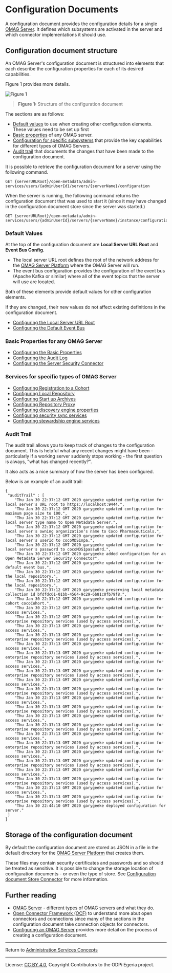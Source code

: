 <!-- SPDX-License-Identifier: CC-BY-4.0 -->
<!-- Copyright Contributors to the ODPi Egeria project. -->

# Configuration Documents

A configuration document provides the configuration details for a single
[OMAG Server](omag-server.md).  It defines which subsystems are activated
in the server and which connector implementations it should use.

## Configuration document structure

An OMAG Server's configuration document is structured into elements that each describe the
configuration properties for each of its desired capabilities.

Figure 1 provides more details.

![Figure 1](configuration-document-structure.png)
> **Figure 1:** Structure of the configuration document


The sections are as follows:

* [Default values](#Default-Values) to use when creating other configuration elements.  These values need to be set up first
* [Basic properties](#Basic-Properties-for-any-OMAG-Server) of any OMAG server.
* [Configuration for specific subsystems](#Services-for-specific-types-of-OMAG-Server) that provide the
  key capabilities for different types of OMAG Servers.
* [Audit trail](#Audit-Trail) that documents the changes that have been made to the configuration document.

It is possible to retrieve the configuration document for a server using the following command.
```
GET {serverURLRoot}/open-metadata/admin-services/users/{adminUserId}/servers/{serverName}/configuration
```

When the server is running, the following command returns the configuration document that was used to start it
(since it may have changed in the configuration document store since the server was started.)

```
GET {serverURLRoot}/open-metadata/admin-services/users/{adminUserId}/servers/{serverName}/instance/configuration
```

### Default Values

At the top of the configuration document are **Local Server URL Root** and **Event Bus Config**.
 * The local server URL root defines the root of the network address for the
[OMAG Server Platform](omag-server-platform.md) where the OMAG Server will run.
 * The event bus configuration provides the configuration of the event bus (Apache Kafka or similar)
 where all of the event topics that the server will use are located.

Both of these elements provide default values for other configuration
elements.

If they are changed, their new values
do not affect existing definitions in the configuration document.

* [Configuring the Local Server URL Root](../user/configuring-local-server-url.md)
* [Configuring the Default Event Bus](../user/configuring-event-bus.md)

### Basic Properties for any OMAG Server

* [Configuring the Basic Properties](../user/configuring-omag-server-basic-properties.md)
* [Configuring the Audit Log](../user/configuring-the-audit-log.md)
* [Configuring the Server Security Connector](../user/configuring-the-server-security-connector.md)


### Services for specific types of OMAG Server

* [Configuring Registration to a Cohort](../user/configuring-registration-to-a-cohort.md)
* [Configuring Local Repository](../user/configuring-the-local-repository.md)
* [Configuring Start up Archives](../user/configuring-the-startup-archives.md)
* [Configuring Repository Proxy](../user/configuring-the-repository-proxy-connector.md)
* [Configuring discovery engine properties](../user/configuring-the-discovery-engine-services.md)
* [Configuring security sync services](../user/configuring-the-security-sync-services.md)
* [Configuring stewardship engine services](../user/configuring-the-stewardship-engine-services.md)

### Audit Trail

The audit trail allows you to keep track of changes to the configuration document.
This is helpful what any recent changes might have been - particularly if a working server
suddenly stops working - the first question is always, "what has changed recently?".

It also acts as a nice summary of how the server has been configured.

Below is an example of an audit trail:

```
{
 "auditTrail" : [
    "Thu Jan 30 22:37:12 GMT 2020 garygeeke updated configuration for local server's URL root to https://localhost:9444.",
    "Thu Jan 30 22:37:12 GMT 2020 garygeeke updated configuration for maximum page size to 100.",
    "Thu Jan 30 22:37:12 GMT 2020 garygeeke updated configuration for local server type name to Open Metadata Server.",
    "Thu Jan 30 22:37:12 GMT 2020 garygeeke updated configuration for local server's owning organization's name to Coco Pharmaceuticals.",
    "Thu Jan 30 22:37:12 GMT 2020 garygeeke updated configuration for local server's userId to cocoMDS1npa.",
    "Thu Jan 30 22:37:12 GMT 2020 garygeeke updated configuration for local server's password to cocoMDS1passw0rd.",
    "Thu Jan 30 22:37:12 GMT 2020 garygeeke added configuration for an Open Metadata Server Security Connector",
    "Thu Jan 30 22:37:12 GMT 2020 garygeeke updated configuration for default event bus.",
    "Thu Jan 30 22:37:12 GMT 2020 garygeeke updated configuration for the local repository.",
    "Thu Jan 30 22:37:12 GMT 2020 garygeeke updated configuration for the local repository.",
    "Thu Jan 30 22:37:12 GMT 2020 garygeeke preserving local metadata collection id bfdfdc61-01bb-4564-9c29-6b81c0fb79f8.",
    "Thu Jan 30 22:37:12 GMT 2020 garygeeke updated configuration for cohort cocoCohort.",
    "Thu Jan 30 22:37:12 GMT 2020 garygeeke updated configuration for access services.",
    "Thu Jan 30 22:37:12 GMT 2020 garygeeke updated configuration for enterprise repository services (used by access services).",
    "Thu Jan 30 22:37:13 GMT 2020 garygeeke updated configuration for access services.",
    "Thu Jan 30 22:37:13 GMT 2020 garygeeke updated configuration for enterprise repository services (used by access services).",
    "Thu Jan 30 22:37:13 GMT 2020 garygeeke updated configuration for access services.",
    "Thu Jan 30 22:37:13 GMT 2020 garygeeke updated configuration for enterprise repository services (used by access services).",
    "Thu Jan 30 22:37:13 GMT 2020 garygeeke updated configuration for access services.",
    "Thu Jan 30 22:37:13 GMT 2020 garygeeke updated configuration for enterprise repository services (used by access services).",
    "Thu Jan 30 22:37:13 GMT 2020 garygeeke updated configuration for access services.",
    "Thu Jan 30 22:37:13 GMT 2020 garygeeke updated configuration for enterprise repository services (used by access services).",
    "Thu Jan 30 22:37:13 GMT 2020 garygeeke updated configuration for access services.",
    "Thu Jan 30 22:37:13 GMT 2020 garygeeke updated configuration for enterprise repository services (used by access services).",
    "Thu Jan 30 22:37:13 GMT 2020 garygeeke updated configuration for access services.",
    "Thu Jan 30 22:37:13 GMT 2020 garygeeke updated configuration for enterprise repository services (used by access services).",
    "Thu Jan 30 22:37:13 GMT 2020 garygeeke updated configuration for access services.",
    "Thu Jan 30 22:37:13 GMT 2020 garygeeke updated configuration for enterprise repository services (used by access services).",
    "Thu Jan 30 22:37:13 GMT 2020 garygeeke updated configuration for access services.",
    "Thu Jan 30 22:37:13 GMT 2020 garygeeke updated configuration for enterprise repository services (used by access services).",
    "Thu Jan 30 22:37:13 GMT 2020 garygeeke updated configuration for access services.",
    "Thu Jan 30 22:37:13 GMT 2020 garygeeke updated configuration for enterprise repository services (used by access services).",
    "Thu Jan 30 22:37:13 GMT 2020 garygeeke updated configuration for access services.",
    "Thu Jan 30 22:37:13 GMT 2020 garygeeke updated configuration for enterprise repository services (used by access services).",
    "Thu Jan 30 22:44:10 GMT 2020 garygeeke deployed configuration for server."
 ]
}
```

## Storage of the configuration document

By default the configuration document are stored as JSON in a file in the default directory
for the [OMAG Server Platform](omag-server-platform.md) that creates them.

These files may contain security certificates and passwords and so should be treated as sensitive.
It is possible to change the storage location of configuration documents - or even the type of store.
See [Configuration document Store Connector](configuration-document-store-connector.md)
for more information.

## Further reading

* [OMAG Server](omag-server.md) - different types of OMAG servers and what they do.
* [Open Connector Framework (OCF)](../../../frameworks/open-connector-framework)
to understand more abut open connectors and connections since many of the sections in the
configuration document take connection objects for connectors.
* [Configuring an OMAG Server](../user/configuring-an-omag-server.md) provides more detail on
the process of creating a configuration document.

----
Return to [Administration Services Concepts](..)

----
License: [CC BY 4.0](https://creativecommons.org/licenses/by/4.0/),
Copyright Contributors to the ODPi Egeria project.
